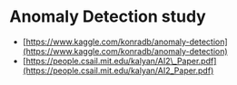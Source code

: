 # Anomaly Detection study

* [https://www.kaggle.com/konradb/anomaly-detection](https://www.kaggle.com/konradb/anomaly-detection)
* [https://people.csail.mit.edu/kalyan/AI2\_Paper.pdf](https://people.csail.mit.edu/kalyan/AI2_Paper.pdf)

